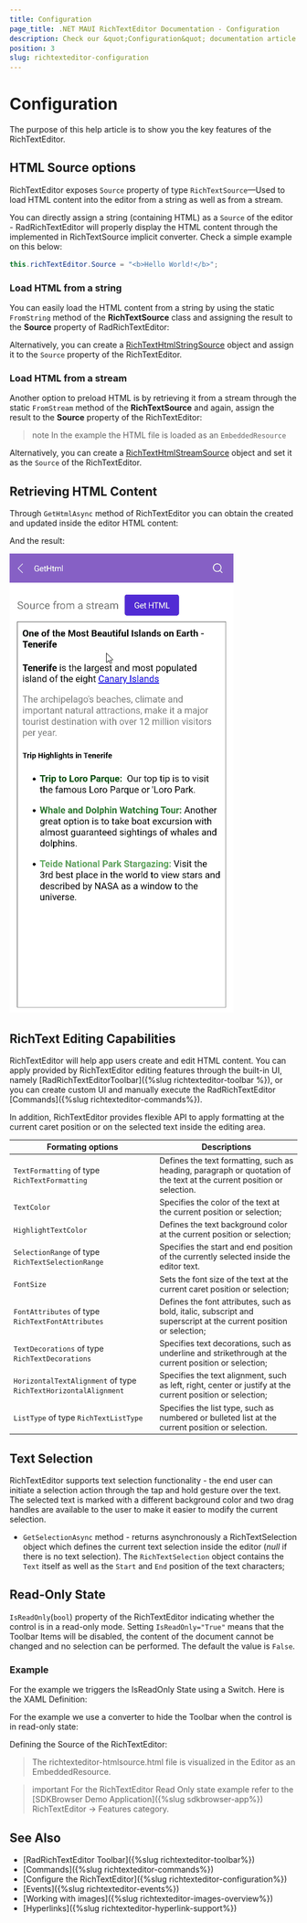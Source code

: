 ```yaml
---
title: Configuration
page_title: .NET MAUI RichTextEditor Documentation - Configuration
description: Check our &quot;Configuration&quot; documentation article for Telerik RichTextEditor for .NET MAUI control.
position: 3
slug: richtexteditor-configuration
---
```


# Configuration

The purpose of this help article is to show you the key features of the RichTextEditor.

## HTML Source options

RichTextEditor exposes `Source` property of type `RichTextSource`&mdash;Used to load HTML content into the editor from a string as well as from a stream. 

You can directly assign a string (containing HTML) as a <code>Source</code> of the editor - RadRichTextEditor will properly display the HTML content through the implemented in RichTextSource implicit converter. Check a simple example on this below:

```C#
this.richTextEditor.Source = "<b>Hello World!</b>";
```

### Load HTML from a string

You can easily load the HTML content from a string by using the static <code>FromString</code> method of the **RichTextSource** class and assigning the result to the **Source** property of RadRichTextEditor:

<snippet id='richtexteditor-getting-started' />

Alternatively, you can create a [RichTextHtmlStringSource](/devtools/xamarin/api/telerik.xamarinforms.richtexteditor.richtexthtmlstringsource) object and assign it to the <code>Source</code> property of the RichTextEditor.

### Load HTML from a stream

Another option to preload HTML is by retrieving it from a stream through the static <code>FromStream</code> method of the **RichTextSource** and again,  assign the result to the **Source** property of the RichTextEditor:

<snippet id='richtexteditor-keyfeatures-fromstream' />

>note In the example the HTML file is loaded as an `EmbeddedResource` 

Alternatively, you can create a [RichTextHtmlStreamSource](/devtools/xamarin/api/telerik.xamarinforms.richtexteditor.richtexthtmlstreamsource) object and set it as the <code>Source</code> of the RichTextEditor.

## Retrieving HTML Content

Through `GetHtmlAsync` method of RichTextEditor you can obtain the created and updated inside the editor HTML content:

<snippet id='richtexteditor-keyfeatures-gethtml' />

And the result:

![.NET MAUI RichTextEditor GetHTML](images/rte-get-html.gif)

## RichText Editing Capabilities

RichTextEditor will help app users create and edit HTML content. You can apply provided by RichTextEditor editing features through the built-in UI, namely [RadRichTextEditorToolbar]({%slug richtexteditor-toolbar %}), or you can create custom UI and manually execute the RadRichTextEditor [Commands]({%slug richtexteditor-commands%}).

In addition, RichTextEditor provides flexible API to apply formatting at the current caret position or on the selected text inside the editing area.

| Formating options | Descriptions |
| ------------- | --------------- |
| `TextFormatting` of type `RichTextFormatting` | Defines the text formatting, such as heading, paragraph or quotation of the text at the current position or selection. |
| `TextColor` | Specifies the color of the text at the current position or selection; |
| `HighlightTextColor` | Defines the text background color at the current position or selection; |
| `SelectionRange` of type `RichTextSelectionRange` | Specifies the start and end position of the currently selected inside the editor text. |
| `FontSize` | Sets the font size of the text at the current caret position or selection; |
| `FontAttributes` of type `RichTextFontAttributes` | Defines the font attributes, such as bold, italic, subscript and superscript at the current position or selection; |
| `TextDecorations` of type `RichTextDecorations` | Specifies text decorations, such as underline and strikethrough at the current position or selection; |
| `HorizontalTextAlignment` of type `RichTextHorizontalAlignment` | Specifies the text alignment, such as left, right, center or justify at the current position or selection; |
| `ListType` of type `RichTextListType` | Specifies the list type, such as numbered or bulleted list at the current position or selection. |

## Text Selection

RichTextEditor supports text selection functionality - the end user can initiate a selection action through the tap and hold gesture over the text. The selected text is marked with a different background color and two drag handles are available to the user to make it easier to modify the current selection. 

* `GetSelectionAsync` method - returns asynchronously a RichTextSelection object which defines the current text selection inside the editor (*null* if there is no text selection). The <code>RichTextSelection</code> object contains the `Text` itself as well as the `Start` and `End` position of the text characters;
	
## Read-Only State

`IsReadOnly`(`bool`) property of the RichTextEditor indicating whether the control is in a read-only mode. Setting `IsReadOnly="True"` means that the Toolbar Items will be disabled, the content of the document cannot be changed and no selection can be performed. The default the value is `False`. 

### Example

For the example we triggers the IsReadOnly State using a Switch. Here is the XAML Definition:

<snippet id='richtexteditor-readonly-state' />

For the example we use a converter to hide the Toolbar when the control is in read-only state:

<snippet id='richtexteditor-readonly-converter' />

Defining the Source of the RichTextEditor:

<snippet id='richtexteditor-readonly-state-code-behind' />

> The richtexteditor-htmlsource.html file is visualized in the Editor as an EmbeddedResource.

>important For the RichTextEditor Read Only state example refer to the [SDKBrowser Demo Application]({%slug sdkbrowser-app%}) RichTextEditor -> Features category.

## See Also

- [RadRichTextEditor Toolbar]({%slug richtexteditor-toolbar%})
- [Commands]({%slug richtexteditor-commands%})
- [Configure the RichTextEditor]({%slug richtexteditor-configuration%})
- [Events]({%slug richtexteditor-events%})
- [Working with images]({%slug richtexteditor-images-overview%})
- [Hyperlinks]({%slug richtexteditor-hyperlink-support%})
